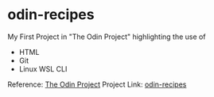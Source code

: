 # odin-recipes
My First Project in "The Odin Project" highlighting the use of
- HTML
- Git
- Linux WSL CLI

Reference: [The Odin Project](https://www.theodinproject.com/)
Project Link: [odin-recipes](https://www.theodinproject.com/lessons/foundations-recipes)